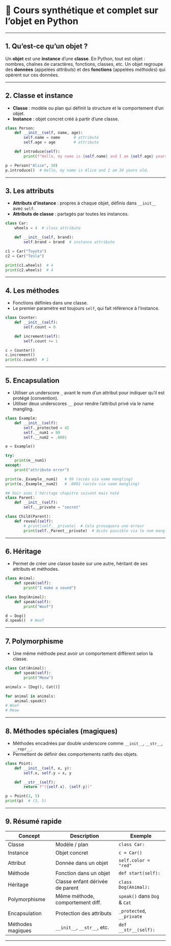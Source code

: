 # 🐍 Cours synthétique et complet sur l’objet en Python

---

## 1. Qu’est-ce qu’un objet ?

Un **objet** est une **instance** d’une **classe**. En Python, tout est objet : nombres, chaînes de caractères, fonctions, classes, etc.
Un objet regroupe des **données** (appelées *attributs*) et des **fonctions** (appelées *méthodes*) qui opèrent sur ces données.

---

## 2. Classe et instance

* **Classe** : modèle ou plan qui définit la structure et le comportement d’un objet.
* **Instance** : objet concret créé à partir d’une classe.

```python
class Person:
    def __init__(self, name, age):
        self.name = name      # attribute
        self.age = age        # attribute

    def introduce(self):
        print(f"Hello, my name is {self.name} and I am {self.age} years old.")

p = Person("Alice", 30)
p.introduce()  # Hello, my name is Alice and I am 30 years old.
```

---

## 3. Les attributs

* **Attributs d’instance** : propres à chaque objet, définis dans `__init__` avec `self`.
* **Attributs de classe** : partagés par toutes les instances.

```python
class Car:
    wheels = 4  # class attribute

    def __init__(self, brand):
        self.brand = brand  # instance attribute

c1 = Car("Toyota")
c2 = Car("Tesla")

print(c1.wheels)  # 4
print(c2.wheels)  # 4
```

---

## 4. Les méthodes

* Fonctions définies dans une classe.
* Le premier paramètre est toujours `self`, qui fait référence à l’instance.

```python
class Counter:
    def __init__(self):
        self.count = 0

    def increment(self):
        self.count += 1

c = Counter()
c.increment()
print(c.count)  # 1
```

---

## 5. Encapsulation

* Utiliser un underscore `_` avant le nom d’un attribut pour indiquer qu’il est protégé (convention).
* Utiliser deux underscores `__` pour rendre l’attribut privé via le name mangling.

```python
class Example:
    def __init__(self):
        self._protected = 42
        self.__num1 = 99
        self.__num2 = .0001

e = Example()

try:
    print(e__num1)
except:
    print("attribute error")

print(e._Example__num1)   # 99 (accès via name mangling)
print(e._Example__num2)   # .0001 (accès via name mangling)

## Voir avec l'héritage chapitre suivant mais noté 
class Parent:
    def __init__(self):
        self.__private = "secret"

class Child(Parent):
    def reveal(self):
        # print(self.__private)  # Cela provoquera une erreur
        print(self._Parent__private)  # Accès possible via le nom manglé
```

---

## 6. Héritage

* Permet de créer une classe basée sur une autre, héritant de ses attributs et méthodes.

```python
class Animal:
    def speak(self):
        print("I make a sound")

class Dog(Animal):
    def speak(self):
        print("Woof")

d = Dog()
d.speak()  # Woof
```

---

## 7. Polymorphisme

* Une même méthode peut avoir un comportement différent selon la classe.

```python
class Cat(Animal):
    def speak(self):
        print("Meow")

animals = [Dog(), Cat()]

for animal in animals:
    animal.speak()
# Woof
# Meow
```

---

## 8. Méthodes spéciales (magiques)

* Méthodes encadrées par double underscore comme `__init__`, `__str__`, `__repr__`.
* Permettent de définir des comportements natifs des objets.

```python
class Point:
    def __init__(self, x, y):
        self.x, self.y = x, y

    def __str__(self):
        return f"({self.x}, {self.y})"

p = Point(3, 5)
print(p)  # (3, 5)
```

---

## 9. Résumé rapide

| Concept           | Description                      | Exemple                      |
| ----------------- | -------------------------------- | ---------------------------- |
| Classe            | Modèle / plan                    | `class Car:`                 |
| Instance          | Objet concret                    | `c = Car()`                  |
| Attribut          | Donnée dans un objet             | `self.color = "red"`         |
| Méthode           | Fonction dans un objet           | `def start(self):`           |
| Héritage          | Classe enfant dérivée de parent  | `class Dog(Animal):`         |
| Polymorphisme     | Même méthode, comportement diff. | `speak()` dans `Dog` & `Cat` |
| Encapsulation     | Protection des attributs         | `_protected`, `__private`    |
| Méthodes magiques | `__init__`, `__str__`, etc.      | `def __str__(self):`         |

---
